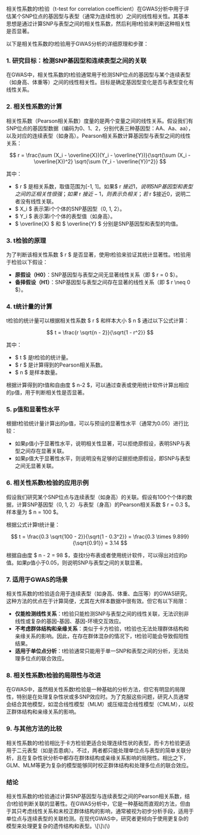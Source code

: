 相关性系数的t检验（t-test for correlation coefficient）在GWAS分析中用于评估某个SNP位点的基因型与表型（通常为连续性状）之间的线性相关性。其基本思想是通过计算SNP与表型之间的相关性系数，然后利用t检验来判断这种相关性是否显著。

以下是相关性系数的t检验用于GWAS分析的详细原理和步骤：

### 1. **研究目标：检测SNP基因型和连续表型之间的关联**
在GWAS中，相关性系数的t检验通常用于检测SNP位点的基因型与某个连续表型（如身高、体重等）之间的线性相关性。目标是确定基因型变化是否与表型变化有线性关系。

### 2. **相关性系数的计算**
相关性系数（Pearson相关系数）度量的是两个变量之间的线性关系。假设我们有SNP位点的基因型数据（编码为0、1、2，分别代表三种基因型：AA、Aa、aa），以及对应的连续表型（如身高）。Pearson相关系数计算基因型与表型之间的线性关系：

$$
r = \frac{\sum (X_i - \overline{X})(Y_i - \overline{Y})}{\sqrt{\sum (X_i - \overline{X})^2} \sqrt{\sum (Y_i - \overline{Y})^2}}
$$

其中：
- $ r $ 是相关系数，取值范围为[-1, 1]。如果$ r $接近1，说明SNP基因型和表型之间的正相关性很强；如果$ r $接近-1，则表示负相关；若$ r $接近0，说明二者没有线性关联。
- $ X_i $ 表示第i个个体的SNP基因型（0, 1, 2）。
- $ Y_i $ 表示第i个个体的表型值（如身高）。
- $ \overline{X} $ 和 $ \overline{Y} $ 分别是SNP基因型和表型的均值。

### 3. **t检验的原理**
为了判断该相关性系数 $ r $ 是否显著，使用t检验来验证其统计显著性。t检验用于检验以下假设：

- **原假设（H0）**：SNP基因型与表型之间无显著线性关系（即 $ r = 0 $）。
- **备择假设（H1）**：SNP基因型与表型之间存在显著的线性关系（即 $ r \neq 0 $）。

### 4. **t统计量的计算**
t检验的统计量可以根据相关性系数 $ r $ 和样本大小 $ n $ 通过以下公式计算：

$$
t = \frac{r \sqrt{n - 2}}{\sqrt{1 - r^2}}
$$

其中：
- $ t $ 是t检验的统计量。
- $ r $ 是计算得到的Pearson相关系数。
- $ n $ 是样本数量。

根据计算得到的t值和自由度 $ n-2 $，可以通过查表或使用统计软件计算出相应的p值，用于判断相关性是否显著。

### 5. **p值和显著性水平**
根据t检验统计量计算出的p值，可以与预设的显著性水平（通常为0.05）进行比较：
- 如果p值小于显著性水平，说明相关性显著，可以拒绝原假设，表明SNP与表型之间存在显著关联。
- 如果p值大于显著性水平，则说明没有足够的证据拒绝原假设，即SNP与表型之间无显著关联。

### 6. **相关性系数t检验的应用示例**

假设我们研究某个SNP位点与连续表型（如身高）的关联。假设有100个个体的数据，计算SNP基因型（0, 1, 2）与表型（身高）的Pearson相关系数 $ r = 0.3 $。样本量为 $ n = 100 $。

根据公式计算t统计量：

$$
t = \frac{0.3 \sqrt{100 - 2}}{\sqrt{1 - 0.3^2}} = \frac{0.3 \times 9.899}{\sqrt{0.91}} = 3.14
$$

根据自由度 $ n - 2 = 98 $，查找t分布表或者使用统计软件，可以得出对应的p值。如果p值小于0.05，则说明SNP与表型之间的关联显著。

### 7. **适用于GWAS的场景**
相关性系数的t检验适合用于连续表型（如身高、体重、血压等）的GWAS研究。这种方法的优点在于计算简便，尤其在大样本数据中很有效。但它有以下局限：
- **仅能检测线性关系**：t检验只能检测SNP与表型之间的线性关联，无法识别非线性或复杂的基因-基因、基因-环境交互效应。
- **不考虑群体结构和亲缘关系**：类似于卡方检验，t检验也无法处理群体结构和亲缘关系的影响。因此，在存在群体混杂的情况下，t检验可能会导致假阳性结果。
- **适用于单位点分析**：t检验通常只能用于单一SNP和表型之间的分析，无法处理多位点的联合效应。

### 8. **相关性系数t检验的局限性与改进**
在GWAS中，虽然相关性系数t检验是一种基础的分析方法，但它有明显的局限性，特别是在处理复杂性状或多SNP效应时。为了克服这些问题，研究人员通常会结合其他模型，如混合线性模型（MLM）或压缩混合线性模型（CMLM），以校正群体结构和亲缘关系的影响。

### 9. **与其他方法的比较**
相关性系数的t检验相比于卡方检验更适合处理连续性状的表型，而卡方检验更适用于二元表型（如是否患病）。不过，两者都只能处理单位点与表型的简单关联分析，且在复杂性状分析中都存在群体结构或亲缘关系影响的局限性。相比之下，GLM、MLM等更为复杂的模型能够同时校正群体结构和处理多位点的联合效应。

### 结论
相关性系数的t检验通过计算SNP基因型与连续表型之间的Pearson相关系数，结合t检验判断关联的显著性。在GWAS分析中，它是一种基础而直观的方法，但由于其只考虑线性关系和未校正群体结构的影响，通常被视为初步分析手段，适用于单位点与连续表型的关联检测。在现代GWAS中，研究者更倾向于使用更复杂的模型来处理更复杂的遗传结构和表型。\\[\\]\\(\\)